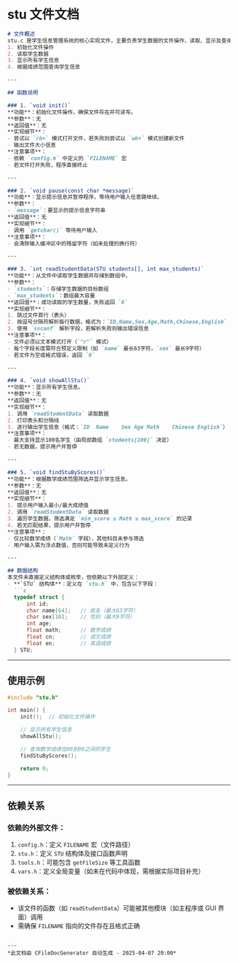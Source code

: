 # stu 文件文档

```markdown
# 文件概述  
stu.c 是学生信息管理系统的核心实现文件，主要负责学生数据的文件操作、读取、显示及查询功能。该文件通过读取预定义的文件（路径由 `FILENAME` 宏指定）解析学生信息，并提供按成绩范围筛选学生数据的功能。核心功能包括：  
1. 初始化文件操作  
2. 读取学生数据  
3. 显示所有学生信息  
4. 根据成绩范围查询学生信息  

---

## 函数说明  

### 1. `void init()`  
**功能**：初始化文件操作，确保文件存在并可读写。  
**参数**：无  
**返回值**：无  
**实现细节**：  
- 尝试以 `rb+` 模式打开文件，若失败则尝试以 `wb+` 模式创建新文件  
- 输出文件大小信息  
**注意事项**：  
- 依赖 `config.h` 中定义的 `FILENAME` 宏  
- 若文件打开失败，程序直接终止  

---

### 2. `void pause(const char *message)`  
**功能**：显示提示信息并暂停程序，等待用户输入任意键继续。  
**参数**：  
- `message`：要显示的提示信息字符串  
**返回值**：无  
**实现细节**：  
- 调用 `getchar()` 等待用户输入  
**注意事项**：  
- 会清除输入缓冲区中的残留字符（如未处理的换行符）  

---

### 3. `int readStudentData(STU students[], int max_students)`  
**功能**：从文件中读取学生数据并存储到数组中。  
**参数**：  
- `students`：存储学生数据的目标数组  
- `max_students`：数组最大容量  
**返回值**：成功读取的学生数量，失败返回 `0`  
**实现细节**：  
1. 跳过文件首行（表头）  
2. 按逗号分隔符解析每行数据，格式为：`ID,Name,Sex,Age,Math,Chinese,English`  
3. 使用 `sscanf` 解析字段，若解析失败则输出错误信息  
**注意事项**：  
- 文件必须以文本模式打开（`"r"` 模式）  
- 每个字段长度需符合预定义限制（如 `name` 最长63字符，`sex` 最长9字符）  
- 若文件为空或格式错误，返回 `0`  

---

### 4. `void showAllStu()`  
**功能**：显示所有学生信息。  
**参数**：无  
**返回值**：无  
**实现细节**：  
1. 调用 `readStudentData` 读取数据  
2. 打印表头和分隔线  
3. 逐行输出学生信息（格式：`ID	Name	Sex	Age	Math	Chinese	English`）  
**注意事项**：  
- 最大支持显示100名学生（由局部数组 `students[100]` 决定）  
- 若无数据，提示用户并暂停  

---

### 5. `void findStuByScores()`  
**功能**：根据数学成绩范围筛选并显示学生信息。  
**参数**：无  
**返回值**：无  
**实现细节**：  
1. 提示用户输入最小/最大成绩值  
2. 调用 `readStudentData` 读取数据  
3. 遍历学生数据，筛选满足 `min_score ≤ Math ≤ max_score` 的记录  
4. 若无匹配结果，提示用户并暂停  
**注意事项**：  
- 仅比较数学成绩（`Math` 字段），其他科目未参与筛选  
- 用户输入需为浮点数值，否则可能导致未定义行为  

---

## 数据结构  
本文件未直接定义结构体或枚举，但依赖以下外部定义：  
- **`STU` 结构体**：定义在 `stu.h` 中，包含以下字段：  
  ```c  
  typedef struct {
      int id;
      char name[64];   // 姓名（最大63字符）
      char sex[10];    // 性别（最大9字符）
      int age;
      float math;      // 数学成绩
      float cn;        // 语文成绩
      float en;        // 英语成绩
  } STU;
  ```  

---

## 使用示例  
```c  
#include "stu.h"

int main() {
    init();  // 初始化文件操作

    // 显示所有学生信息
    showAllStu();

    // 查询数学成绩在80到90之间的学生
    findStuByScores();

    return 0;
}
```  

---

## 依赖关系  
### 依赖的外部文件：  
1. `config.h`：定义 `FILENAME` 宏（文件路径）  
2. `stu.h`：定义 `STU` 结构体及接口函数声明  
3. `tools.h`：可能包含 `getFileSize` 等工具函数  
4. `vars.h`：定义全局变量（如未在代码中体现，需根据实际项目补充）  

### 被依赖关系：  
- 该文件的函数（如 `readStudentData`）可能被其他模块（如主程序或 GUI 界面）调用  
- 需确保 `FILENAME` 指向的文件存在且格式正确  
```

---
*此文档由 CFileDocGenerator 自动生成 - 2025-04-07 20:00*